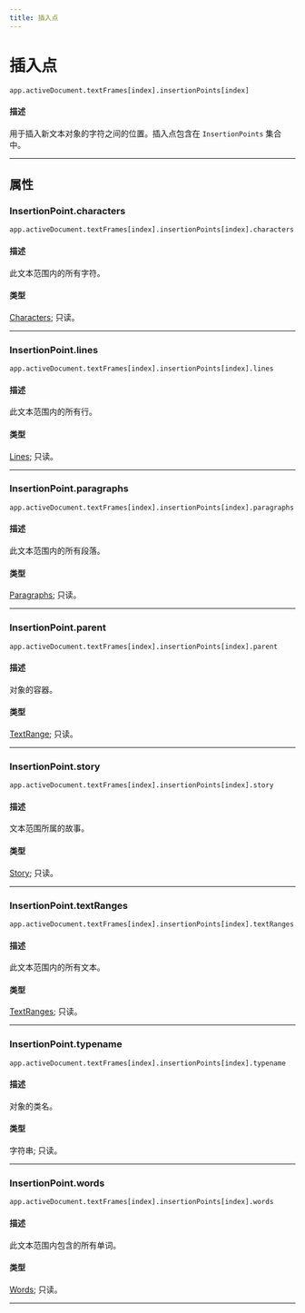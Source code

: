 ```yaml
---
title: 插入点
---
```

# 插入点

`app.activeDocument.textFrames[index].insertionPoints[index]`

#### 描述

用于插入新文本对象的字符之间的位置。插入点包含在 `InsertionPoints` 集合中。

---

## 属性

### InsertionPoint.characters

`app.activeDocument.textFrames[index].insertionPoints[index].characters`

#### 描述

此文本范围内的所有字符。

#### 类型

[Characters](.././Characters); 只读。

---

### InsertionPoint.lines

`app.activeDocument.textFrames[index].insertionPoints[index].lines`

#### 描述

此文本范围内的所有行。

#### 类型

[Lines](.././Lines); 只读。

---

### InsertionPoint.paragraphs

`app.activeDocument.textFrames[index].insertionPoints[index].paragraphs`

#### 描述

此文本范围内的所有段落。

#### 类型

[Paragraphs](.././Paragraphs); 只读。

---

### InsertionPoint.parent

`app.activeDocument.textFrames[index].insertionPoints[index].parent`

#### 描述

对象的容器。

#### 类型

[TextRange](.././TextRange); 只读。

---

### InsertionPoint.story

`app.activeDocument.textFrames[index].insertionPoints[index].story`

#### 描述

文本范围所属的故事。

#### 类型

[Story](.././Story); 只读。

---

### InsertionPoint.textRanges

`app.activeDocument.textFrames[index].insertionPoints[index].textRanges`

#### 描述

此文本范围内的所有文本。

#### 类型

[TextRanges](.././TextRanges); 只读。

---

### InsertionPoint.typename

`app.activeDocument.textFrames[index].insertionPoints[index].typename`

#### 描述

对象的类名。

#### 类型

字符串; 只读。

---

### InsertionPoint.words

`app.activeDocument.textFrames[index].insertionPoints[index].words`

#### 描述

此文本范围内包含的所有单词。

#### 类型

[Words](.././Words); 只读。

---
